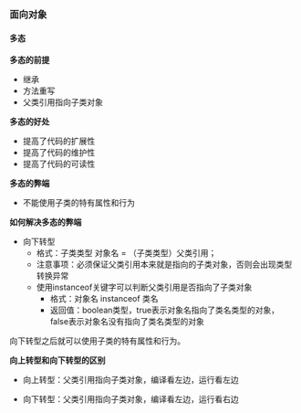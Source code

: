 ### 面向对象
#### 多态

**多态的前提**
  - 继承
  - 方法重写
  - 父类引用指向子类对象

**多态的好处**

- 提高了代码的扩展性
- 提高了代码的维护性
- 提高了代码的可读性 

**多态的弊端**

- 不能使用子类的特有属性和行为

**如何解决多态的弊端**

- 向下转型
  - 格式：子类类型 对象名 = （子类类型）父类引用；
  - 注意事项：必须保证父类引用本来就是指向的子类对象，否则会出现类型转换异常
  - 使用instanceof关键字可以判断父类引用是否指向了子类对象
    - 格式：对象名 instanceof 类名
    - 返回值：boolean类型，true表示对象名指向了类名类型的对象，false表示对象名没有指向了类名类型的对象

向下转型之后就可以使用子类的特有属性和行为。

**向上转型和向下转型的区别**

- 向上转型：父类引用指向子类对象，编译看左边，运行看左边

- 向下转型：父类引用指向子类对象，编译看左边，运行看右边